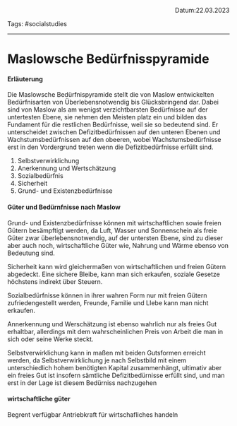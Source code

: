 <p align="right">Datum:22.03.2023</p>

Tags: #socialstudies 

---
# Maslowsche Bedürfnisspyramide
#### Erläuterung
Die Maslowsche Bedürfnispyramide stellt die von Maslow entwickelten Bedürfnisarten von Überlebensnotwendig bis Glücksbringend dar. Dabei sind von Maslow als am wenigst verzichtbarsten Bedürfnisse auf der untertesten Ebene, sie nehmen den Meisten platz ein und bilden das Fundament für die restlichen Bedürfnisse, weil sie so bedeutend sind. Er unterscheidet zwischen Defizitbedürfnissen auf den unteren Ebenen und Wachstumsbedürfnissen auf den obeeren, wobei Wachstumsbedürfnisse erst in den Vordergrund treten wenn die Defizitbedürfnisse erfüllt sind.

1. Selbstverwirklichung
2. Anerkennung und Wertschätzung
3. Sozialbedürfnis
4. Sicherheit
5. Grund- und Existenzbedürfnisse

#### Güter und Bedürnfnisse nach Maslow
Grund- und Existenzbedürfnisse können mit wirtschaftlichen sowie freien Gütern besämpftigt werden, da Luft, Wasser und Sonnenschein als freie Güter zwar überlebensnotwendig, auf der untersten Ebene, sind zu dieser aber auch noch, wirtschaftliche Güter wie, Nahrung und Wärme ebenso von Bedeutung sind.

Sicherheit kann wird gleichermaßen von wirtschaftlichen und freien Gütern abgedeckt. Eine sichere Bleibe, kann man sich erkaufen, soziale Gesetze höchstens indirekt über Steuern.

Sozialbedürfnisse können in ihrer wahren Form nur mit freien Gütern zufriedengestellt werden, Freunde, Familie und LIebe kann man nicht erkaufen.

Annerkennung und Werschätzung ist ebenso wahrlich nur als freies Gut erhaltbar, allerdings mit dem wahrscheinlichen Preis von Arbeit die man in sich oder seine Werke steckt.

Selbstverwirklichung kann in maßen mit beiden Gutsformen erreicht werden, da Selbstverwirklichung je nach Selbstbild mit einem unterschiedlich hohem benötigten Kapital zusammenhängt, ultimativ aber ein freies Gut ist insofern sämtliche Defizitbedürnisse erfüllt sind, und man erst in der Lage ist diesem Bedürniss nachzugehen

#### wirtschaftliche güter
Begrent verfügbar Antriebkraft für wirtschafliches handeln